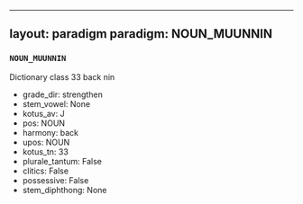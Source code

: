 
---
layout: paradigm
paradigm: NOUN_MUUNNIN
---
### ` NOUN_MUUNNIN `

Dictionary class 33 back nin
* grade_dir: strengthen
* stem_vowel: None
* kotus_av: J
* pos: NOUN
* harmony: back
* upos: NOUN
* kotus_tn: 33
* plurale_tantum: False
* clitics: False
* possessive: False
* stem_diphthong: None

